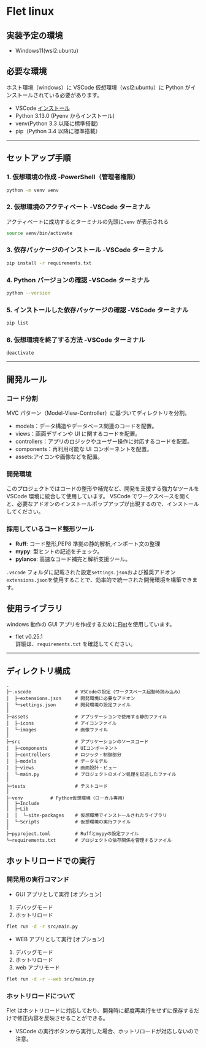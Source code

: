 ﻿# Flet linux

## 実装予定の環境

-   Windows11(wsl2:ubuntu)

## 必要な環境

ホスト環境（windows）に VSCode
仮想環境（wsl2:ubuntu）に Python がインストールされている必要があります。

-   VSCode [インストール](https://code.visualstudio.com/Download)
-   Python 3.13.0 (Pyenv からインストール)
-   venv(Python 3.3 以降に標準搭載)
-   pip（Python 3.4 以降に標準搭載）

---

## セットアップ手順

### 1. 仮想環境の作成 -PowerShell（管理者権限）

```bash
python -m venv venv
```

### 2. 仮想環境のアクティベート -VSCode ターミナル

アクティベートに成功するとターミナルの先頭に`venv` が表示される

```bash
source venv/bin/activate
```

### 3. 依存パッケージのインストール -VSCode ターミナル

```bash
pip install -r requirements.txt
```

### 4. Python バージョンの確認 -VSCode ターミナル

```bash
python --version
```

### 5. インストールした依存パッケージの確認 -VSCode ターミナル

```bash
pip list
```

### 6. 仮想環境を終了する方法 -VSCode ターミナル

```bash
deactivate
```

---

## 開発ルール

### コード分割

MVC パターン（Model-View-Controller）に基づいてディレクトリを分割。

-   models：データ構造やデータベース関連のコードを配置。
-   views：画面デザインや UI に関するコードを配置。
-   controllers：アプリのロジックやユーザー操作に対応するコードを配置。
-   components：再利用可能な UI コンポーネントを配置。
-   assets:アイコンや画像などを配置。

### 開発環境

このプロジェクトではコードの整形や補完など、開発を支援する強力なツールを VSCode 環境に統合して使用しています。
VSCode でワークスペースを開くと、必要なアドオンのインストールポップアップが出現するので、インストールしてください。

### 採用しているコード整形ツール

-   **Ruff**: コード整形,PEP8 準拠の静的解析,インポート文の整理
-   **mypy**: 型ヒントの記述をチェック。
-   **pylance**: 高速なコード補完と解析支援ツール。

`.vscode` フォルダに記載された設定`settings.json`および推奨アドオン`extensions.json`を使用することで、効率的で統一された開発環境を構築できます。

## 使用ライブラリ

windows 動作の GUI アプリを作成するために[Flet](https://flet.dev/)を使用しています。

-   flet v0.25.1<br>
    詳細は、`requirements.txt` を確認してください。

---

## ディレクトリ構成

```plaintext
.
├─.vscode                # VSCodeの設定（ワークスペース起動時読み込み）
│  ├─extensions.json     # 開発環境に必要なアドオン
│  └─settings.json       # 開発環境の設定ファイル
│
├─assets                 # アプリケーションで使用する静的ファイル
│  ├─icons               # アイコンファイル
│  └─images              # 画像ファイル
│
├─src                    # アプリケーションのソースコード
│  ├─components          # UIコンポーネント
│  ├─controllers         # ロジック・制御部分
│  ├─models              # データモデル
│  ├─views               # 画面設計・ビュー
│  └─main.py             # プロジェクトのメイン処理を記述したファイル
│
├─tests                  # テストコード
│
├─venv          # Python仮想環境（ローカル専用）
│  ├─Include
│  ├─Lib
│  │  └─site-packages    # 仮想環境でインストールされたライブラリ
│  └─Scripts             # 仮想環境の実行ファイル
│
├─pyproject.toml         # Ruffとmypyの設定ファイル
└─requirements.txt       # プロジェクトの依存関係を管理するファイル
```

## ホットリロードでの実行

### 開発用の実行コマンド

-   GUI アプリとして実行
    [オプション]

1. デバッグモード
2. ホットリロード

```bash
flet run -d -r src/main.py
```

-   WEB アプリとして実行
    [オプション]

1. デバッグモード
2. ホットリロード
3. web アプリモード

```bash
flet run -d -r --web src/main.py
```

### ホットリロードについて

Flet はホットリロードに対応しており、開発時に都度再実行をせずに保存するだけで修正内容を反映させることができる。<br>

-   VSCode の実行ボタンから実行した場合、ホットリロードが対応しないので注意。
